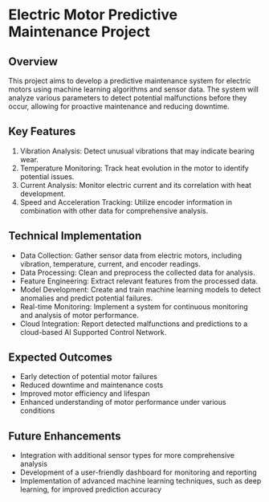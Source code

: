 # Electric Motor Predictive Maintenance Project

## Overview
This project aims to develop a predictive maintenance system for electric motors using machine learning algorithms and sensor data. The system will analyze various parameters to detect potential malfunctions before they occur, allowing for proactive maintenance and reducing downtime.

## Key Features
1. Vibration Analysis: Detect unusual vibrations that may indicate bearing wear.
2. Temperature Monitoring: Track heat evolution in the motor to identify potential issues.
3. Current Analysis: Monitor electric current and its correlation with heat development.
4. Speed and Acceleration Tracking: Utilize encoder information in combination with other data for comprehensive analysis.

## Technical Implementation
- Data Collection: Gather sensor data from electric motors, including vibration, temperature, current, and encoder readings.
- Data Processing: Clean and preprocess the collected data for analysis.
- Feature Engineering: Extract relevant features from the processed data.
- Model Development: Create and train machine learning models to detect anomalies and predict potential failures.
- Real-time Monitoring: Implement a system for continuous monitoring and analysis of motor performance.
- Cloud Integration: Report detected malfunctions and predictions to a cloud-based AI Supported Control Network.

## Expected Outcomes
- Early detection of potential motor failures
- Reduced downtime and maintenance costs
- Improved motor efficiency and lifespan
- Enhanced understanding of motor performance under various conditions

## Future Enhancements
- Integration with additional sensor types for more comprehensive analysis
- Development of a user-friendly dashboard for monitoring and reporting
- Implementation of advanced machine learning techniques, such as deep learning, for improved prediction accuracy
